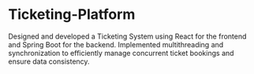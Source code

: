 # Ticketing-Platform
Designed and developed a Ticketing System using React for the frontend and Spring Boot for the backend. Implemented multithreading and synchronization to efficiently manage concurrent ticket bookings and ensure data consistency.
